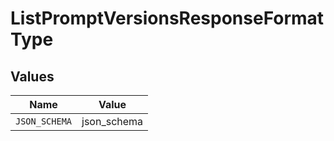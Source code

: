 # ListPromptVersionsResponseFormatType


## Values

| Name          | Value         |
| ------------- | ------------- |
| `JSON_SCHEMA` | json_schema   |